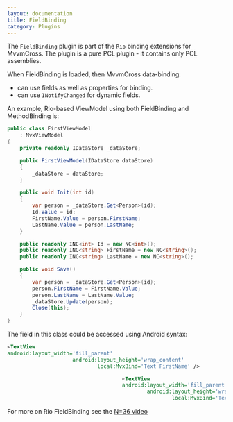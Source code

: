 ```yaml
---
layout: documentation
title: FieldBinding
category: Plugins
---
```

The `FieldBinding` plugin is part of the `Rio` binding extensions for MvvmCross. The plugin is a pure PCL plugin - it contains only PCL assemblies.

When FieldBinding is loaded, then MvvmCross data-binding:

- can use fields as well as properties for binding.
- can use `INotifyChanged` for dynamic fields.

An example, Rio-based ViewModel using both FieldBinding and MethodBinding is:

```c#
public class FirstViewModel
    : MvxViewModel
{
    private readonly IDataStore _dataStore;

    public FirstViewModel(IDataStore dataStore)
    {
        _dataStore = dataStore;
    }

    public void Init(int id)
    {
        var person = _dataStore.Get<Person>(id);
        Id.Value = id;
        FirstName.Value = person.FirstName;
        LastName.Value = person.LastName;
    }

    public readonly INC<int> Id = new NC<int>();
    public readonly INC<string> FirstName = new NC<string>();
    public readonly INC<string> LastName = new NC<string>();

    public void Save()
    {
        var person = _dataStore.Get<Person>(id);
        person.FirstName = FirstName.Value;
        person.LastName = LastName.Value;
        _dataStore.Update(person);
        Close(this);
    }
}
```

The field in this class could be accessed using Android syntax:

```xml
<TextView
android:layout_width='fill_parent'
                     android:layout_height='wrap_content'
                             local:MvxBind='Text FirstName' />

                                     <TextView
                                     android:layout_width='fill_parent'
                                             android:layout_height='wrap_content'
                                                     local:MvxBind='Text LastName' />
```

For more on Rio FieldBinding see the [N=36 video](http://slodge.blogspot.co.uk/2013/07/n36-rio-binding-carnival.html)

